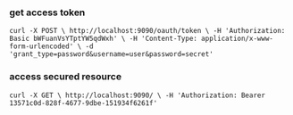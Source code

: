 ### get access token
`curl -X POST \
   http://localhost:9090/oauth/token \
   -H 'Authorization: Basic bWFuanVsYTptYW5qdWxh' \
   -H 'Content-Type: application/x-www-form-urlencoded' \
   -d 'grant_type=password&username=user&password=secret'`
   
### access secured resource
`curl -X GET \
   http://localhost:9090/ \
   -H 'Authorization: Bearer 13571c0d-828f-4677-9dbe-151934f6261f'`
   
